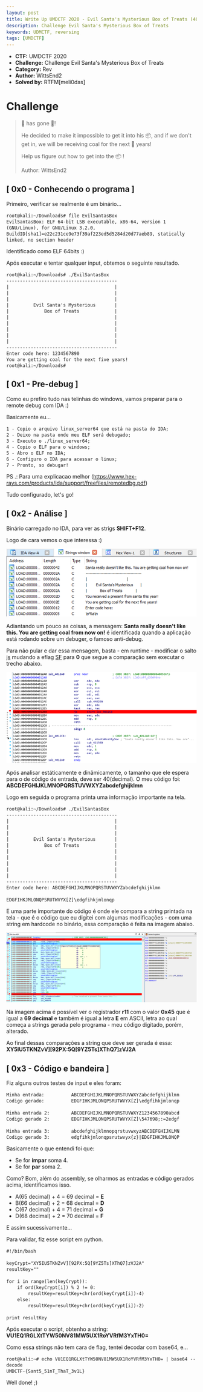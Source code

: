 ```yaml
---
layout: post
title: Write Up UMDCTF 2020 - Evil Santa's Mysterious Box of Treats (400pts)
description: Challenge Evil Santa's Mysterious Box of Treats
keywords: UDMCTF, reversing
tags: [UMDCTF]
---
```


* **CTF:** UMDCTF 2020
* **Challenge:** Challenge Evil Santa's Mysterious Box of Treats
* **Category:** Rev
* **Author:** WittsEnd2
* **Solved by:** RTFM[meli0das] 


# Challenge
> 🎅 has gone 🥜!
> 
> He decided to make it impossible to get it into his 📦, and if we don't get in, we will be receiving coal for the next 💯 years!
> 
> Help us figure out how to get into the 📦 !
>
> Author: WittsEnd2






## [ 0x0 - Conhecendo o programa ]

Primeiro, verificar se realmente é um binário...

```
root@kali:~/Downloads# file EvilSantasBox 
EvilSantasBox: ELF 64-bit LSB executable, x86-64, version 1 (GNU/Linux), for GNU/Linux 3.2.0, BuildID[sha1]=e22c231ce9e73f39af223ed5d5284d20d77aeb89, statically linked, no section header
```

Identificado como ELF 64bits :)

Após executar e tentar qualquer input, obtemos o seguinte resultado.

```
root@kali:~/Downloads# ./EvilSantasBox 
-----------------------------------------
|                                       |
|                                       |
|                                       |
|         Evil Santa's Mysterious       |
|             Box of Treats             |
|                                       |
|                                       |
|                                       |
|                                       |
|                                       |
-----------------------------------------
Enter code here: 1234567890
You are getting coal for the next five years!
root@kali:~/Downloads# 
```



## [ 0x1 - Pre-debug ]

Como eu prefiro tudo nas telinhas do windows, vamos preparar para o remote debug com IDA :)

Basicamente eu...
```
1 - Copio o arquivo linux_server64 que está na pasta do IDA;
2 - Deixo na pasta onde meu ELF será debugado;
3 - Executo o ./linux_server64;
4 - Copio o ELF para o windows;
5 - Abro o ELF no IDA;
6 - Configuro o IDA para acessar o linux;
7 - Pronto, so debugar!
```

PS .: Para uma explicacao melhor (https://www.hex-rays.com/products/ida/support/freefiles/remotedbg.pdf)

Tudo configurado, let's go!

## [ 0x2 - Análise ]

Binário carregado no IDA, para ver as strigs **SHIFT+F12**.

Logo de cara vemos o que interessa :)

![ida](../assets/imgs/01-ida-strings.PNG "Strings no IDA")

Adiantando um pouco as coisas, a mensagem: **Santa really doesn't like this. You are getting coal from now on!** é identificada quando a aplicação está rodando sobre um debuger, o famoso anti-debug.

Para não pular e dar essa mensagem, basta - em runtime - modificar o salto [js](https://www.aldeid.com/wiki/X86-assembly/Instructions/js) mudando a eflag [SF](https://www.aldeid.com/wiki/X86-assembly/Registers#SF_.28Sign_Flag.29)
 para **0** que segue a comparação sem executar o trecho abaixo.


![salto](../assets/imgs/02-salto-anti-debug.PNG "Salto anti-debug")



Após analisar estáticamente e dinâmicamente, o tamanho que ele espera para o de código de entrada, deve ser 40(decimal). O meu código foi: **ABCDEFGHIJKLMNOPQRSTUVWXYZabcdefghijklmn**

Logo em seguida o programa printa uma informação importante na tela.

```
root@kali:~/Downloads# ./EvilSantasBox
-----------------------------------------
|                                       |
|                                       |
|                                       |
|         Evil Santa's Mysterious       |
|             Box of Treats             |
|                                       |
|                                       |
|                                       |
|                                       |
|                                       |
-----------------------------------------
Enter code here: ABCDEFGHIJKLMNOPQRSTUVWXYZabcdefghijklmn

EDGFIHKJMLONQPSRUTWVYX[Z]\edgfihkjmlonqp
```

E uma parte importante do código é onde ele compara a string printada na tela - que é o código que eu digitei com algumas modificações - com uma string em hardcode no binário, essa comparação é feita na imagem abaixo.

![chave](../assets/imgs/03-compara-codigo.png "Compara código de entrada")

Na imagem acima é possível ver o registrador **r11** com o valor **0x45** que é igual a **69 decimal** e também é igual a letra **E** em ASCII, letra ao qual começa a strings gerada pelo programa - meu código digitado, porém, alterado.

Ao final dessas comparações a string que deve ser gerada é essa: **XY5IU5TKNZvV][92PX:5Q[9YZ5Ts]XThQ7]zVJ2A**


## [ 0x3 - Código e bandeira ]

Fiz alguns outros testes de input e eles foram:

```
Minha entrada:			ABCDEFGHIJKLMNOPQRSTUVWXYZabcdefghijklmn
Codigo gerado:			EDGFIHKJMLONQPSRUTWVYX[Z]\edgfihkjmlonqp

Minha entrada 2:		ABCDEFGHIJKLMNOPQRSTUVWXYZ1234567890abcd
Codigo gerado 2:		EDGFIHKJMLONQPSRUTWVYX[Z]\547698;:=2edgf

Minha entrada 3:		abcdefghijklmnopqrstuvwxyzABCDEFGHIJKLMN
Codigo gerado 3:		edgfihkjmlonqpsrutwvyx{z}|EDGFIHKJMLONQP
```

Basicamente o que entendi foi que:
- Se for **ímpar** soma 4.
- Se for **par** soma 2.

Como? Bom, além do assembly, se olharmos as entradas e código gerados acima, identificamos isso.

- A(65 decimal) + 4 = 69 decimal = **E**
- B(66 decimal) + 2 = 68 decimal = **D**
- C(67 decimal) + 4 = 71 decimal = **G**
- D(68 decimal) + 2 = 70 decimal = **F**

E assim sucessivamente...
 
Para validar, fiz esse script em python.
```
#!/bin/bash

keyCrypt="XY5IU5TKNZvV][92PX:5Q[9YZ5Ts]XThQ7]zVJ2A"
resultKey=""

for i in range(len(keyCrypt)):
    if ord(keyCrypt[i]) % 2 != 0:
        resultKey=resultKey+chr(ord(keyCrypt[i])-4)
    else:
        resultKey=resultKey+chr(ord(keyCrypt[i])-2)

print resultKey
```

Após executar o script, obtenho a string: **VU1EQ1RGLXtTYW50NV81MW5UX1RoYVRfM3YxTH0=**

Como essa strings não tem cara de flag, tentei decodar com base64, e...

```
root@kali:~# echo VU1EQ1RGLXtTYW50NV81MW5UX1RoYVRfM3YxTH0= | base64 --decode
UMDCTF-{Sant5_51nT_ThaT_3v1L}

```

Well done! ;)
